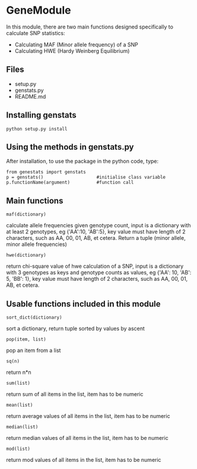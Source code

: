 GeneModule
==========
In this module, there are two main functions designed specifically to calculate SNP statistics:

* Calculating MAF (Minor allele frequency) of a SNP
* Calculating HWE (Hardy Weinberg Equilibrium)


Files
-----
* setup.py
* genstats.py
* README.md

Installing genstats
--------------------

    python setup.py install


Using the methods in genstats.py
---------------------------------
After installation, to use the package in the python code, type:

    from genestats import genstats
    p = genstats()                    #initialise class variable
    p.functionName(argument)          #function call  


Main functions
--------------

    maf(dictionary)
calculate allele frequencies given genotype count, input is a dictionary with at least 2 genotypes, eg {'AA':10, 'AB':5}, key value must have length of 2 characters, such as AA, 00, 01, AB, et cetera. Return a tuple (minor allele, minor allele frequencies)

    hwe(dictionary)
return chi-square value of hwe calculation of a SNP, input is a dictionary with 3 genotypes as keys and genotype counts as values, eg {'AA': 10, 'AB': 5, 'BB': 1}, key value must have length of 2 characters, such as AA, 00, 01, AB, et cetera.

Usable functions included in this module
---------------------------------

    sort_dict(dictionary) 
sort a dictionary, return tuple sorted by values by ascent

    pop(item, list)
pop an item from a list

    sq(n)
return n*n

    sum(list)
return sum of all items in the list, item has to be numeric

    mean(list)
return average values of all items in the list, item has to be numeric

    median(list)
return median values of all items in the list, item has to be numeric

    mod(list)
return mod values of all items in the list, item has to be numeric



